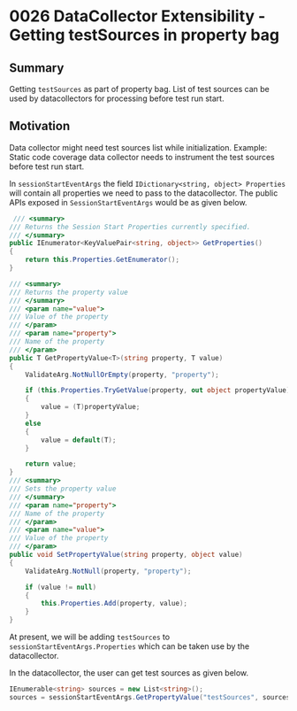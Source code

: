 # 0026 DataCollector Extensibility - Getting testSources in property bag 

## Summary
Getting `testSources` as part of property bag. List of test sources can be used by datacollectors for processing before test run start.

## Motivation
Data collector might need test sources list while initialization. Example: Static code coverage data collector needs to instrument the test sources before test run start.

In `sessionStartEventArgs` the field `IDictionary<string, object> Properties` will contain all properties we need to pass to the datacollector.
The public APIs exposed in `SessionStartEventArgs` would be as given below.
```csharp
 /// <summary>
/// Returns the Session Start Properties currently specified.
/// </summary>
public IEnumerator<KeyValuePair<string, object>> GetProperties()
{
    return this.Properties.GetEnumerator();
}

/// <summary>
/// Returns the property value
/// </summary>
/// <param name="value">
/// Value of the property
/// </param>
/// <param name="property">
/// Name of the property
/// </param>
public T GetPropertyValue<T>(string property, T value)
{
    ValidateArg.NotNullOrEmpty(property, "property");

    if (this.Properties.TryGetValue(property, out object propertyValue) && propertyValue != null)
    {
        value = (T)propertyValue;
    }
    else
    {
        value = default(T);
    }

    return value;
}
/// <summary>
/// Sets the property value
/// </summary>
/// <param name="property">
/// Name of the property
/// </param>
/// <param name="value">
/// Value of the property
/// </param>
public void SetPropertyValue(string property, object value)
{
    ValidateArg.NotNull(property, "property");

    if (value != null)
    {
        this.Properties.Add(property, value);
    }
}
```

At present, we will be adding `testSources` to `sessionStartEventArgs.Properties` which can be taken use by the datacollector.

In the datacollector, the user can get test sources as given below.
```csharp
IEnumerable<string> sources = new List<string>();
sources = sessionStartEventArgs.GetPropertyValue("testSources", sources);
```